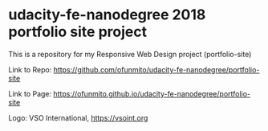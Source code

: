 # udacity-fe-nanodegree 2018 portfolio site project

This is a repository for my Responsive Web Design project (portfolio-site)

Link to Repo: https://github.com/ofunmito/udacity-fe-nanodegree/portfolio-site

Link to Page: https://ofunmito.github.io/udacity-fe-nanodegree/portfolio-site

Logo: VSO International, https://vsoint.org